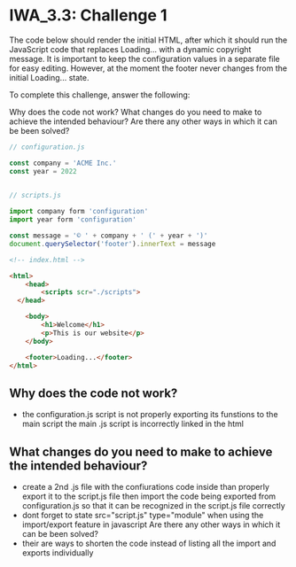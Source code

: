 # IWA_3.3: Challenge 1
The code below should render the initial HTML, after which it should run the JavaScript code that replaces Loading... with a dynamic copyright message. It is important to keep the configuration values in a separate file for easy editing. However, at the moment the footer never changes from the initial Loading... state.

 

To complete this challenge, answer the following:

Why does the code not work?
What changes do you need to make to achieve the intended behaviour?
Are there any other ways in which it can be been solved?
 
``` js
// configuration.js

const company = 'ACME Inc.'
const year = 2022
 

// scripts.js

import company form 'configuration'
import year form 'configuration'

const message = '© ' + company + ' (' + year + ')'
document.querySelector('footer').innerText = message
 ```

``` html
<!-- index.html -->

<html>
	<head>
		<scripts scr="./scripts">
  </head>

	<body>
		<h1>Welcome</h1>
		<p>This is our website</p>
	</body>

	<footer>Loading...</footer>
</html>
```
## Why does the code not work?
* the configuration.js script is not properly exporting its funstions to the main script
  the main .js script is incorrectly linked in the html
## What changes do you need to make to achieve the intended behaviour?
* create a 2nd .js file with the confiurations code inside than properly export it to the script.js file
  then import the code being exported from configuration.js so that it can be recognized in the script.js file correctly
* dont forget to state src="script.js" type="module" when using the import/export feature in javascript
Are there any other ways in which it can be been solved?
* their are ways to shorten the code instead of listing all the import and exports individually